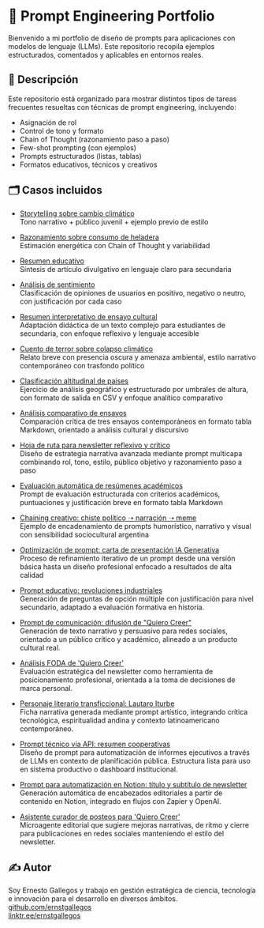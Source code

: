 # 🧠 Prompt Engineering Portfolio

Bienvenido a mi portfolio de diseño de prompts para aplicaciones con modelos de lenguaje (LLMs). Este repositorio recopila ejemplos estructurados, comentados y aplicables en entornos reales.

## 📘 Descripción

Este repositorio está organizado para mostrar distintos tipos de tareas frecuentes resueltas con técnicas de prompt engineering, incluyendo:
- Asignación de rol
- Control de tono y formato
- Chain of Thought (razonamiento paso a paso)
- Few-shot prompting (con ejemplos)
- Prompts estructurados (listas, tablas)
- Formatos educativos, técnicos y creativos

## 🗂️ Casos incluidos









- [Storytelling sobre cambio climático](./storytelling-cambio-climatico.md)  
  Tono narrativo + público juvenil + ejemplo previo de estilo

- [Razonamiento sobre consumo de heladera](./razonamiento-heladera.md)  
  Estimación energética con Chain of Thought y variabilidad

- [Resumen educativo](./resumen-educativo.md)  
  Síntesis de artículo divulgativo en lenguaje claro para secundaria

- [Análisis de sentimiento](./analisis-sentimiento.md)  
  Clasificación de opiniones de usuarios en positivo, negativo o neutro, con justificación por cada caso

- [Resumen interpretativo de ensayo cultural](./resumen-esfinge.md)  
  Adaptación didáctica de un texto complejo para estudiantes de secundaria, con enfoque reflexivo y lenguaje accesible

- [Cuento de terror sobre colapso climático](./cuento-terror-colapso.md)  
  Relato breve con presencia oscura y amenaza ambiental, estilo narrativo contemporáneo con trasfondo político

- [Clasificación altitudinal de países](./clasificacion-altura-paises.md)  
  Ejercicio de análisis geográfico y estructurado por umbrales de altura, con formato de salida en CSV y enfoque analítico comparativo

- [Análisis comparativo de ensayos](./analisis-comparativo-ensayos.md)  
  Comparación crítica de tres ensayos contemporáneos en formato tabla Markdown, orientado a análisis cultural y discursivo

- [Hoja de ruta para newsletter reflexivo y crítico](./hoja-ruta-newsletter-multicapa.md)  
  Diseño de estrategia narrativa avanzada mediante prompt multicapa combinando rol, tono, estilo, público objetivo y razonamiento paso a paso

- [Evaluación automática de resúmenes académicos](./evaluacion-outputs-congreso.md)  
  Prompt de evaluación estructurada con criterios académicos, puntuaciones y justificación breve en formato tabla Markdown

- [Chaining creativo: chiste político ➝ narración ➝ meme](./chiste-politico-chaining.md)  
  Ejemplo de encadenamiento de prompts humorístico, narrativo y visual con sensibilidad sociocultural argentina

- [Optimización de prompt: carta de presentación IA Generativa](./optimizacion-prompt-carta-consultor.md)  
  Proceso de refinamiento iterativo de un prompt desde una versión básica hasta un diseño profesional enfocado a resultados de alta calidad

- [Prompt educativo: revoluciones industriales](./prompt-educacion-revoluciones-industriales.md)  
  Generación de preguntas de opción múltiple con justificación para nivel secundario, adaptado a evaluación formativa en historia.

- [Prompt de comunicación: difusión de "Quiero Creer"](./prompt-comunicacion-quiero-creer.md)  
  Generación de texto narrativo y persuasivo para redes sociales, orientado a un público crítico y académico, alineado a un producto cultural real.

- [Análisis FODA de 'Quiero Creer'](./foda-quiero-creer.md)  
  Evaluación estratégica del newsletter como herramienta de posicionamiento profesional, orientada a la toma de decisiones de marca personal.

- [Personaje literario transficcional: Lautaro Iturbe](./personaje-ficcional-lautaro-iturbe.md)  
  Ficha narrativa generada mediante prompt artístico, integrando crítica tecnológica, espiritualidad andina y contexto latinoamericano contemporáneo.

- [Prompt técnico vía API: resumen cooperativas](./prompt-api-resumen-cooperativas.md)  
  Diseño de prompt para automatización de informes ejecutivos a través de LLMs en contexto de planificación pública. Estructura lista para uso en sistema productivo o dashboard institucional.

- [Prompt para automatización en Notion: título y subtítulo de newsletter](./prompt-notion-titulo-subtitulo.md)  
  Generación automática de encabezados editoriales a partir de contenido en Notion, integrado en flujos con Zapier y OpenAI.

- [Asistente curador de posteos para 'Quiero Creer'](./asistente-curador-quiero-creer.md)  
  Microagente editorial que sugiere mejoras narrativas, de ritmo y cierre para publicaciones en redes sociales manteniendo el estilo del newsletter.

## ✍️ Autor

Soy Ernesto Gallegos y trabajo en gestión estratégica de ciencia, tecnología e innovación para el desarrollo en diversos ámbitos.  
[github.com/ernstgallegos](https://github.com/ernstgallegos)  
[linktr.ee/ernstgallegos](https://linktr.ee/ernstgallegos)
